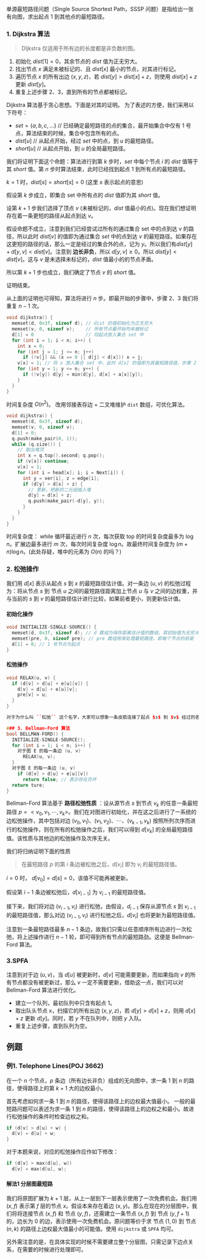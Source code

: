 单源最短路径问题（Single Source Shortest Path，SSSP 问题）是指给出一张有向图，求出起点 $1$ 到其他点的最短路径。
### 1. Dijkstra 算法
>DIjkstra 仅适用于所有边的长度都是非负数的图。
1. 初始化 $dist[1] = 0$，其余节点的 $dist$ 值为正无穷大。
2. 找出节点 $x$ 满足未被标记的、且 $dist[x]$ 最小的节点，对其进行标记。
3. 遍历节点 $x$ 的所有出边 $(x, y, z)$，若 $dist[y] > dist[x] + z$，则使用 $dist[x] + z$ 更新 $dist[y]$。
4. 重复上述步骤 $2、3$，直到所有的节点都被标记。

Dijkstra 算法基于贪心思想。下面是对其的证明。
为了表述的方便，我们采用以下符号：
* $set=\{a, b, c, ...\}$ // 已经确定最短路径的点的集合，最开始集合中仅有 $1$ 号点，算法结束的时候，集合中包含所有的点。
* $dist[u]$ // 从起点开始，经过 $set$ 中的点，到 $u$ 的最短路径。
* $short[u]$ // 从起点开始，到 $u$ 的全局最短路径。

我们将证明下面这个命题：算法进行到第 $k$ 步时，$set$ 中每个节点 $i$ 的 $dist$ 值等于其 $short$ 值。第 $n$ 步时算法结束，此时已经找到起点 $1$ 到所有点的最短路径。

$k = 1$ 时，$dist[s] = short[s] = 0$  (这里 $s$ 表示起点的意思)

假设第 $k$ 步成立，即集合 set 中所有点的 $dist$ 值即为其 $short$ 值。

设第 $k + 1$ 步我们选择了顶点 $v$ (未被标记的，$dist$ 值最小的点)。现在我们想证明存在着一条更短的路径从起点到达 $v$。

假设命题不成立，注意到我们已经尝试过所有的通过集合 set 中的点到达 v 的路径，所以此时 $dist[v]$ 的值即为通过集合 $set$ 中的点到达 $v$ 的最短路径。如果存在这更短的路径的话，那么一定是经过的集合外的点，记为 $y$。所以我们有$dist[y] + d[y, v] < dist[v]$。注意到 **边长非负**，所以 $d[y, v] \ge 0$。所以 $dist[y] < dist[v]$。这与 $v$ 是未选择未标记的，$dist$ 值最小的的节点矛盾。

所以第 $k + 1$ 步也成立，我们确定了节点 $v$ 的 $short$ 值。

证明结束。

从上面的证明也可得知，算法将进行 $n$ 步。即最开始的步骤中，步骤 $2、3$ 我们将重复 $n - 1$ 次。
```c++
void dijkstra() {
  memset(d, 0x3f, sizeof d); // dist 的值初始化为正无穷大
  memset(v, 0, sizeof v);    // 所有节点最开始均未被标记
  d[1] = 0                   // 将起点放入集合 set 中
  for (int i = 1; i < n; i++) {
    int x = 0;
    for (int j = 1; j <= n; j++) 
      if (!v[j] && (x == 0 || d[j] < d[x])) x = j;
    v[x] = 1; // 将 x 放入集合 set 中，此时 d[x] 的值即为其最短路径值，步骤 2 结束
    for (int y = 1; y <= n; y++) {
      if (!v[y]) d[y] = min(d[y], d[x] + a[x][y]);
    }
  }
}
```
时间复杂度 $O(n^2)$。
改用邻接表存边 + 二叉堆维护 ``dist`` 数组，可优化算法。
```c++
void dijkstra() {
  memset(d, 0x3f, sizeof d);
  memset(v, 0, sizeof v);
  d[1] = 0;
  q.push(make_pair(0, 1));
  while (q.size()) {
    // 取出堆顶
    int x = q.top().second; q.pop();
    if (v[x]) continue;
    v[x] = 1;
    for (int i = head[x]; i; i = Next[i]) {
      int y = ver[i], z = edge[i];
      if (d[y] > d[x] + z) {
        // 更新，把新的二元组插入堆
        d[y] = d[x] + z;
        q.push(make_pair(-d[y], y));
      }
    }
  }
}
``` 
时间复杂度：
while 循环最近进行 $n$ 次，每次获取 top 的时间复杂度最多为 $\log n$。扩展边最多进行 $m$ 次，每次时间复杂度 $\log n$。故最终时间复杂度为 $(m + n)\log n$。(此处存疑，堆中的元素为 $O(n)$ 的吗？)

### 2. 松弛操作
我们用 $d[x]$ 表示从起点 $s$ 到 $x$ 的最短路径估计值。对一条边 $(u, v)$ 的松弛过程为：将从节点 $s$ 到 节点 $u$ 之间的最短路径距离加上节点 $u$ 与 $v$ 之间的边权重，并与当前的 $s$ 到 $v$ 的最短路径估计进行比较，如果前者更小，则更新估计值。
#### 初始化操作
```c++
void INITIALIZE-SINGLE-SOURCE() {
  memset(d, 0x3f, sizeof d); // d 数组为保存距离估计值的数组，其初始值为无穷大，最终值为全局最短路值
  memset(pre, 0, sizeof pre); // pre 数组用来处理最短路径，即每个节点的前驱
  d[1] = 0; // 1 号节点为起点
}
```

#### 松弛操作
```c++
void RELAX(u, v) {
  if (d[v] > d[u] + e[u][v]) {
    d[v] = d[u] + e[u][v];
    pre[v] = u;
  }
} 

对于为什么叫 ``松弛`` 这个名字，大家可以想象一条皮筋连接了起点 $s$ 到 $v$ 经过的各个节点。当我们进行了上述操作以后，皮筋相对来说可能变得更松弛一些。

### 3. Bellman-Ford 算法
bool BELLMAN-FORD() {
  INITIALIZE-SINGLE-SOURCE();
  for (int i = 1; i < n; i++) {
    对于图 E 的每一条边 (u, v)
      RELAX(u, v);
  }
  对于图 E 的每一条边 (u, v)
    if (d[v] > d[u] + e[u][v]) 
      return false; // 表示存在负环
  return ture;
}
```
Bellman-Ford 算法基于 **路径松弛性质** ：设从源节点 $s$ 到节点 $v_k$ 的任意一条最短路径 $p=<v_0, v_1, \cdots, v_k>$。我们在对图进行初始化，并在这之后进行了一系统的边松弛操作，其中包括对边 $(v_0, v_1)$、$(v_1, v_2)$、$\cdots$、$(v_{k-1}, v_k)$ 按照所列次序而进行的松弛操作，则在所有的松弛操作之后，我们可以得到 $d[v_k]$ 的全局最短路径值。该性质与其他边的松弛操作及次序无关。

我们将归纳证明下面的性质
>在最短路径 $p$ 的第 $i$ 条边被松弛之后，$d[v_i]$ 即为 $v_i$ 的最短路径值。

$i = 0$ 时， $d[v_0] = d[s] = 0$，该值不可能再被更新。

假设第 $i-1$ 条边被松弛后，$d[v_{i - 1}]$ 为 $v_{i - 1}$ 的最短路径值。

接下来，我们将对边 $(v_{i - 1}, v_i)$ 进行松弛，由假设，$d_{i - 1}$ 保存从源节点 $s$ 到 $v_{i - 1}$ 的最短路径值，那么对边 $(v_{i - 1}, v_i)$ 进行松弛之后，$d[v_i]$ 也将更新为最短路径值。

注意到一条最短路径最多 $n - 1$ 条边，故我们只需以任意顺序所有边进行一次松弛，将上述操作进行 $n - 1$ 轮，即可得到所有节点的最短路劲。这便是 Bellman-Ford 算法。

### 3.SPFA
注意到对于边 $(u, v)$，当 $d[u]$ 被更新时，$d[v]$ 可能需要更新，而如果指向 $v$ 的所有节点都没有被更新过，那么 $v$ 一定不需要更新，借助这一点，我们可以对 Bellman-Ford 算法进行优化。

* 建立一个队列，最初队列中只含有起点 $1$。
* 取出队头节点 x，扫描它的所有出边 $(x, y, z)$，若 $d[y]> d[x] + z$，则用 $d[x] + z$ 更新 $d[y]$。同时，若 $y$ 不在队列中，则把 $y$ 入队。
* 重复上述步骤，直到队列为空。 

## 例题
### 例1. Telephone Lines(POJ 3662)
在一个 $n$ 个节点，$p$ 条边（所有边长非负）组成的无向图中，求一条 $1$ 到 $n$ 的路径，使得路径上的第 $k + 1$ 大的边权最小。
 
首先考虑如何求一条 $1$ 到 $n$ 的路径，使得该路径上的边权最大值最小。
一般的最短路问题可以表述为求一条 $1$ 到 $n$ 的路径，使得该路径上的边权之和最小。故进行松弛操作的条件时检查边权之和。
```c++
if (d[v] > d[u] + w) {
  d[v] = d[u] + w;
}
```
对于本题来说，对应的松弛操作应作如下修改：
```c++
if (d[v] > max(d[u], w)) 
  d[v] = max(d[u], w);
```

#### 解法1 分层图最短路
我们将原图扩展为 $k + 1$ 层，从上一层到下一层表示使用了一次免费机会。我们用 $(x, f)$ 表示第 $f$ 层的节点 $x$。假设本来存在着边 $(x, y)$。那么在现在的分层图中，我们将将连接节点 $(x, f)$ 和 节点 $(y, f)$，还需建立一条节点 $(x, f)$ 到 节点 $(y, f+1)$ 的，边长为 $0$ 的边，表示使用一次免费机会。原问题等价于求 节点 $(1, 0)$ 到 节点 $(n, k)$ 的路径上边权最大值最小的可能值。使用 ``dijkstra`` 或 ``SPFA`` 均可。

另外需注意的是，在具体实现的时候不需要建立整个分层图，只需记录下边点关系，在需要的时候进行处理即可。
